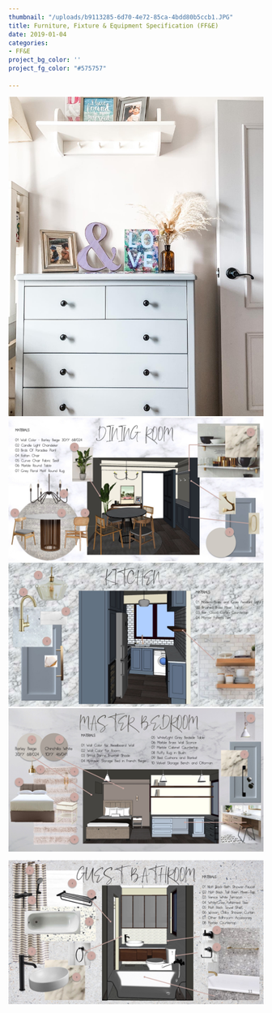 ```yaml
---
thumbnail: "/uploads/b9113285-6d70-4e72-85ca-4bdd80b5ccb1.JPG"
title: Furniture, Fixture & Equipment Specification (FF&E)
date: 2019-01-04
categories:
- FF&E
project_bg_color: ''
project_fg_color: "#575757"

---
```

![](/uploads/27050191-3847-4ad3-b1f2-129a4581b660-2.JPG)![](/uploads/slide09.jpg)![](/uploads/slide10.jpg)![](/uploads/slide13.jpg)

![](/uploads/slide11.jpg)
